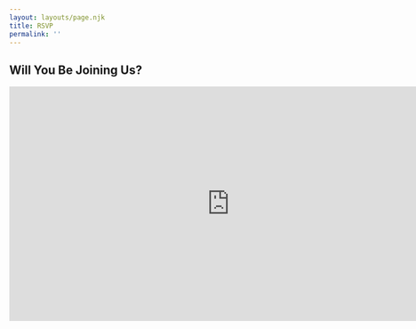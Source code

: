 ```yaml
---
layout: layouts/page.njk
title: RSVP
permalink: ''
---
```

## Will You Be Joining Us?

<iframe <iframe src="https://docs.google.com/forms/d/e/1FAIpQLSfLMFF9GdSzBmjdFTREMziNwQ79sxCfAG6HXTxNXDOLo2Vv2Q/viewform?embedded=true" width="792" height="422" frameborder="0" marginheight="0" marginwidth="0">Loading…</iframe>
